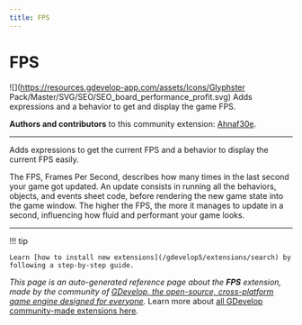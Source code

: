 ```yaml
---
title: FPS
---
```

# FPS

![](https://resources.gdevelop-app.com/assets/Icons/Glyphster Pack/Master/SVG/SEO/SEO_board_performance_profit.svg)
Adds expressions and a behavior to get and display the game FPS.

**Authors and contributors** to this community extension: [Ahnaf30e](https://gd.games/Ahnaf30e).

---

Adds expressions to get the current FPS and a behavior to display the current FPS easily.

The FPS, Frames Per Second, describes how many times in the last second your game got updated. An update consists in running all the behaviors, objects, and events sheet code, before rendering the new game state into the game window. The higher the FPS, the more it manages to update in a second, influencing how fluid and performant your game looks.

---

!!! tip

    Learn [how to install new extensions](/gdevelop5/extensions/search) by following a step-by-step guide.

*This page is an auto-generated reference page about the **FPS** extension, made by the community of [GDevelop, the open-source, cross-platform game engine designed for everyone](https://gdevelop.io/).* Learn more about [all GDevelop community-made extensions here](/gdevelop5/extensions).